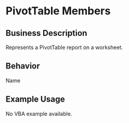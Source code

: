 # PivotTable Members

## Business Description
Represents a PivotTable report on a worksheet.

## Behavior
Name

## Example Usage
No VBA example available.